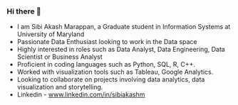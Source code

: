 ### Hi there 👋

* I am Sibi Akash Marappan, a Graduate student in Information Systems at University of Maryland
* Passionate Data Enthusiast looking to work in the Data space
* Highly interested in roles such as Data Analyst, Data Engineering, Data Scientist or Business Analyst
* Proficient in coding languages such as Python, SQL, R, C++.
* Worked with visualization tools such as Tableau, Google Analytics.
* Looking to collaborate on projects involving data analytics, data visualization and storytelling.
* Linkedin - www.linkedin.com/in/sibiakashm

